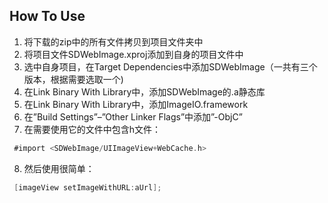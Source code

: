 How To Use
----------

1.  将下载的zip中的所有文件拷贝到项目文件夹中
2.  将项目文件SDWebImage.xproj添加到自身的项目文件中
3.  选中自身项目，在Target Dependencies中添加SDWebImage（一共有三个版本，根据需要选取一个)
4.  在Link Binary With Library中，添加SDWebImage的.a静态库
5.  在Link Binary With Library中，添加ImageIO.framework
6.  在”Build Settings”–”Other Linker Flags”中添加”-ObjC”
7.  在需要使用它的文件中包含h文件：

```objective-c
 #import <SDWebImage/UIImageView+WebCache.h>
```

8.  然后使用很简单：

```objective-c
 [imageView setImageWithURL:aUrl];
```